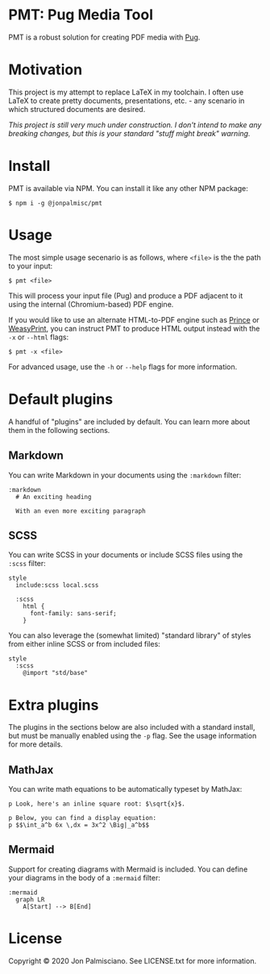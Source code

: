 # PMT: Pug Media Tool

PMT is a robust solution for creating PDF media with
[Pug](https://pugjs.org/api/getting-started.html).

# Motivation

This project is my attempt to replace LaTeX in my toolchain. I often use LaTeX
to create pretty documents, presentations, etc. - any scenario in which
structured documents are desired.

_This project is still very much under construction. I don't intend to make any
breaking changes, but this is your standard "stuff might break" warning._

# Install

PMT is available via NPM. You can install it like any other NPM package:

```
$ npm i -g @jonpalmisc/pmt
```

# Usage

The most simple usage secenario is as follows, where `<file>` is the the path
to your input:

```
$ pmt <file>
```

This will process your input file (Pug) and produce a PDF adjacent to it using
the internal (Chromium-based) PDF engine.

If you would like to use an alternate HTML-to-PDF engine such as
[Prince](https://www.princexml.com/) or [WeasyPrint](https://weasyprint.org/),
you can instruct PMT to produce HTML output instead with the `-x` or `--html`
flags:

```
$ pmt -x <file>
```

For advanced usage, use the `-h` or `--help` flags for more information.

# Default plugins

A handful of "plugins" are included by default. You can learn more about them
in the following sections.

## Markdown

You can write Markdown in your documents using the `:markdown` filter:

```pug
:markdown
  # An exciting heading

  With an even more exciting paragraph
```

## SCSS

You can write SCSS in your documents or include SCSS files using the `:scss`
filter:

```pug
style
  include:scss local.scss

  :scss
    html {
      font-family: sans-serif;
    }
```

You can also leverage the (somewhat limited) "standard library" of styles from
either inline SCSS or from included files:

```pug
style
  :scss
    @import "std/base"
```

# Extra plugins

The plugins in the sections below are also included with a standard install,
but must be manually enabled using the `-p` flag. See the usage information for
more details.

## MathJax

You can write math equations to be automatically typeset by MathJax:

```pug
p Look, here's an inline square root: $\sqrt{x}$.

p Below, you can find a display equation:
p $$\int_a^b 6x \,dx = 3x^2 \Big|_a^b$$
```

## Mermaid

Support for creating diagrams with Mermaid is included. You can define your
diagrams in the body of a `:mermaid` filter:

```pug
:mermaid
  graph LR
    A[Start] --> B[End]
```

# License

Copyright &copy; 2020 Jon Palmisciano. See LICENSE.txt for more information.
